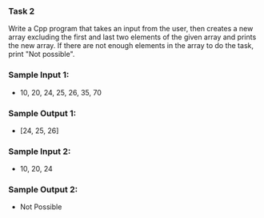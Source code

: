 ### Task 2

Write a Cpp program that takes an input from the user, then creates a new array excluding the first and last two elements of the given array and prints the new array. If there are not enough elements in the array to do the task, print "Not possible".

### Sample Input 1:

- 10, 20, 24, 25, 26, 35, 70

### Sample Output 1:

- [24, 25, 26]

### Sample Input 2:

- 10, 20, 24

### Sample Output 2:

- Not Possible
